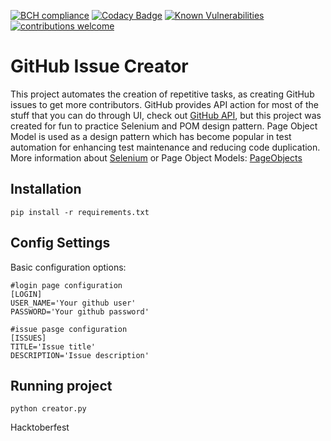 [![BCH compliance](https://bettercodehub.com/edge/badge/AAYBS/GIC?branch=master)](https://bettercodehub.com/)
[![Codacy Badge](https://api.codacy.com/project/badge/Grade/4edd05c3ba8d409485e1c338741dfaf2)](https://www.codacy.com/app/ZoranPandovski/GIC?utm_source=github.com&amp;utm_medium=referral&amp;utm_content=AAYBS/GIC&amp;utm_campaign=Badge_Grade)
[![Known Vulnerabilities](https://snyk.io/test/github/AAYBS/GIC/badge.svg?targetFile=requirements.txt)](https://snyk.io/test/github/AAYBS/GIC?targetFile=requirements.txt)
[![contributions welcome](https://img.shields.io/badge/contributions-welcome-brightgreen.svg?style=flat)](https://github.com/ZoranPandovski/al-go-rithms/issues)

# GitHub Issue Creator
This project automates the creation of repetitive tasks, as creating GitHub issues to get more contributors. 
GitHub provides API action for most of the stuff that you can do through UI, check out [GitHub API](https://developer.github.com/v3/), but this project was created for fun to practice Selenium and POM design pattern. Page Object Model is used as a design pattern which has become popular in test automation for enhancing test maintenance and reducing code duplication. More information about [Selenium](https://able.bio/ZoranPandovski/introduction-to-selenium--75njv2f) or Page Object Models: [PageObjects](https://github.com/SeleniumHQ/selenium/wiki/PageObjects)

## Installation
```
pip install -r requirements.txt
```

## Config Settings
Basic configuration options:
```
#login page configuration
[LOGIN]
USER_NAME='Your github user'
PASSWORD='Your github password'

#issue pasge configuration
[ISSUES]
TITLE='Issue title'
DESCRIPTION='Issue description'
```

## Running project
```
python creator.py
```
Hacktoberfest
